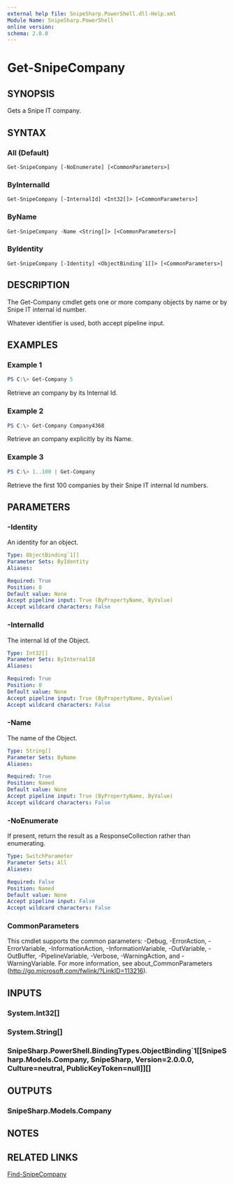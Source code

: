 ```yaml
---
external help file: SnipeSharp.PowerShell.dll-Help.xml
Module Name: SnipeSharp.PowerShell
online version:
schema: 2.0.0
---
```


# Get-SnipeCompany

## SYNOPSIS
Gets a Snipe IT company.

## SYNTAX

### All (Default)
```
Get-SnipeCompany [-NoEnumerate] [<CommonParameters>]
```

### ByInternalId
```
Get-SnipeCompany [-InternalId] <Int32[]> [<CommonParameters>]
```

### ByName
```
Get-SnipeCompany -Name <String[]> [<CommonParameters>]
```

### ByIdentity
```
Get-SnipeCompany [-Identity] <ObjectBinding`1[]> [<CommonParameters>]
```

## DESCRIPTION
The Get-Company cmdlet gets one or more company objects by name or by Snipe IT internal id number.

Whatever identifier is used, both accept pipeline input.

## EXAMPLES

### Example 1
```powershell
PS C:\> Get-Company 5
```

Retrieve an company by its Internal Id.

### Example 2
```powershell
PS C:\> Get-Company Company4368
```

Retrieve an company explicitly by its Name.

### Example 3
```powershell
PS C:\> 1..100 | Get-Company
```

Retrieve the first 100 companies by their Snipe IT internal Id numbers.

## PARAMETERS

### -Identity
An identity for an object.

```yaml
Type: ObjectBinding`1[]
Parameter Sets: ByIdentity
Aliases:

Required: True
Position: 0
Default value: None
Accept pipeline input: True (ByPropertyName, ByValue)
Accept wildcard characters: False
```

### -InternalId
The internal Id of the Object.

```yaml
Type: Int32[]
Parameter Sets: ByInternalId
Aliases:

Required: True
Position: 0
Default value: None
Accept pipeline input: True (ByPropertyName, ByValue)
Accept wildcard characters: False
```

### -Name
The name of the Object.

```yaml
Type: String[]
Parameter Sets: ByName
Aliases:

Required: True
Position: Named
Default value: None
Accept pipeline input: True (ByPropertyName, ByValue)
Accept wildcard characters: False
```

### -NoEnumerate
If present, return the result as a ResponseCollection rather than enumerating.

```yaml
Type: SwitchParameter
Parameter Sets: All
Aliases:

Required: False
Position: Named
Default value: None
Accept pipeline input: False
Accept wildcard characters: False
```

### CommonParameters
This cmdlet supports the common parameters: -Debug, -ErrorAction, -ErrorVariable, -InformationAction, -InformationVariable, -OutVariable, -OutBuffer, -PipelineVariable, -Verbose, -WarningAction, and -WarningVariable. For more information, see about_CommonParameters (http://go.microsoft.com/fwlink/?LinkID=113216).

## INPUTS

### System.Int32[]

### System.String[]

### SnipeSharp.PowerShell.BindingTypes.ObjectBinding`1[[SnipeSharp.Models.Company, SnipeSharp, Version=2.0.0.0, Culture=neutral, PublicKeyToken=null]][]

## OUTPUTS

### SnipeSharp.Models.Company

## NOTES

## RELATED LINKS

[Find-SnipeCompany](Find-SnipeCompany.md)
